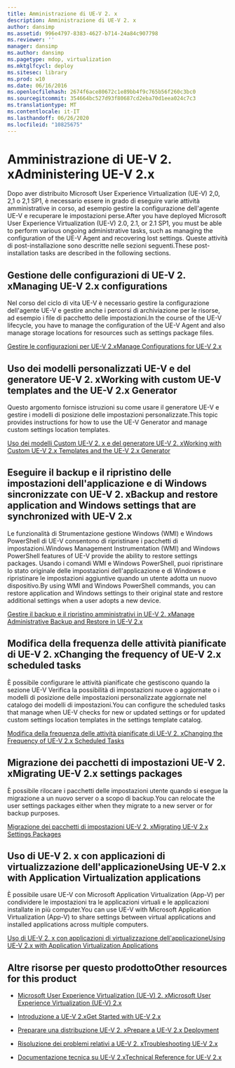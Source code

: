```yaml
---
title: Amministrazione di UE-V 2. x
description: Amministrazione di UE-V 2. x
author: dansimp
ms.assetid: 996e4797-8383-4627-b714-24a84c907798
ms.reviewer: ''
manager: dansimp
ms.author: dansimp
ms.pagetype: mdop, virtualization
ms.mktglfcycl: deploy
ms.sitesec: library
ms.prod: w10
ms.date: 06/16/2016
ms.openlocfilehash: 2674f6ace80672c1e89bb4f9c765b56f260c3bc0
ms.sourcegitcommit: 354664bc527d93f80687cd2eba70d1eea024c7c3
ms.translationtype: MT
ms.contentlocale: it-IT
ms.lasthandoff: 06/26/2020
ms.locfileid: "10825675"
---
```

# <span data-ttu-id="7aaf8-103">Amministrazione di UE-V 2. x</span><span class="sxs-lookup"><span data-stu-id="7aaf8-103">Administering UE-V 2.x</span></span>


<span data-ttu-id="7aaf8-104">Dopo aver distribuito Microsoft User Experience Virtualization (UE-V) 2,0, 2,1 o 2,1 SP1, è necessario essere in grado di eseguire varie attività amministrative in corso, ad esempio gestire la configurazione dell'agente UE-V e recuperare le impostazioni perse.</span><span class="sxs-lookup"><span data-stu-id="7aaf8-104">After you have deployed Microsoft User Experience Virtualization (UE-V) 2.0, 2.1, or 2.1 SP1, you must be able to perform various ongoing administrative tasks, such as managing the configuration of the UE-V Agent and recovering lost settings.</span></span> <span data-ttu-id="7aaf8-105">Queste attività di post-installazione sono descritte nelle sezioni seguenti.</span><span class="sxs-lookup"><span data-stu-id="7aaf8-105">These post-installation tasks are described in the following sections.</span></span>

## <span data-ttu-id="7aaf8-106">Gestione delle configurazioni di UE-V 2. x</span><span class="sxs-lookup"><span data-stu-id="7aaf8-106">Managing UE-V 2.x configurations</span></span>


<span data-ttu-id="7aaf8-107">Nel corso del ciclo di vita UE-V è necessario gestire la configurazione dell'agente UE-V e gestire anche i percorsi di archiviazione per le risorse, ad esempio i file di pacchetto delle impostazioni.</span><span class="sxs-lookup"><span data-stu-id="7aaf8-107">In the course of the UE-V lifecycle, you have to manage the configuration of the UE-V Agent and also manage storage locations for resources such as settings package files.</span></span>

[<span data-ttu-id="7aaf8-108">Gestire le configurazioni per UE-V 2.x</span><span class="sxs-lookup"><span data-stu-id="7aaf8-108">Manage Configurations for UE-V 2.x</span></span>](manage-configurations-for-ue-v-2x-new-uevv2.md)

## <span data-ttu-id="7aaf8-109">Uso dei modelli personalizzati UE-V e del generatore UE-V 2. x</span><span class="sxs-lookup"><span data-stu-id="7aaf8-109">Working with custom UE-V templates and the UE-V 2.x Generator</span></span>


<span data-ttu-id="7aaf8-110">Questo argomento fornisce istruzioni su come usare il generatore UE-V e gestire i modelli di posizione delle impostazioni personalizzate.</span><span class="sxs-lookup"><span data-stu-id="7aaf8-110">This topic provides instructions for how to use the UE-V Generator and manage custom settings location templates.</span></span>

[<span data-ttu-id="7aaf8-111">Uso dei modelli Custom UE-V 2. x e del generatore UE-V 2. x</span><span class="sxs-lookup"><span data-stu-id="7aaf8-111">Working with Custom UE-V 2.x Templates and the UE-V 2.x Generator</span></span>](working-with-custom-ue-v-2x-templates-and-the-ue-v-2x-generator-new-uevv2.md)

## <span data-ttu-id="7aaf8-112">Eseguire il backup e il ripristino delle impostazioni dell'applicazione e di Windows sincronizzate con UE-V 2. x</span><span class="sxs-lookup"><span data-stu-id="7aaf8-112">Backup and restore application and Windows settings that are synchronized with UE-V 2.x</span></span>


<span data-ttu-id="7aaf8-113">Le funzionalità di Strumentazione gestione Windows (WMI) e Windows PowerShell di UE-V consentono di ripristinare i pacchetti di impostazioni.</span><span class="sxs-lookup"><span data-stu-id="7aaf8-113">Windows Management Instrumentation (WMI) and Windows PowerShell features of UE-V provide the ability to restore settings packages.</span></span> <span data-ttu-id="7aaf8-114">Usando i comandi WMI e Windows PowerShell, puoi ripristinare lo stato originale delle impostazioni dell'applicazione e di Windows e ripristinare le impostazioni aggiuntive quando un utente adotta un nuovo dispositivo.</span><span class="sxs-lookup"><span data-stu-id="7aaf8-114">By using WMI and Windows PowerShell commands, you can restore application and Windows settings to their original state and restore additional settings when a user adopts a new device.</span></span>

[<span data-ttu-id="7aaf8-115">Gestire il backup e il ripristino amministrativi in UE-V 2. x</span><span class="sxs-lookup"><span data-stu-id="7aaf8-115">Manage Administrative Backup and Restore in UE-V 2.x</span></span>](manage-administrative-backup-and-restore-in-ue-v-2x-new-topic-for-21.md)

## <span data-ttu-id="7aaf8-116">Modifica della frequenza delle attività pianificate di UE-V 2. x</span><span class="sxs-lookup"><span data-stu-id="7aaf8-116">Changing the frequency of UE-V 2.x scheduled tasks</span></span>


<span data-ttu-id="7aaf8-117">È possibile configurare le attività pianificate che gestiscono quando la sezione UE-V Verifica la possibilità di impostazioni nuove o aggiornate o i modelli di posizione delle impostazioni personalizzate aggiornate nel catalogo dei modelli di impostazioni.</span><span class="sxs-lookup"><span data-stu-id="7aaf8-117">You can configure the scheduled tasks that manage when UE-V checks for new or updated settings or for updated custom settings location templates in the settings template catalog.</span></span>

[<span data-ttu-id="7aaf8-118">Modifica della frequenza delle attività pianificate di UE-V 2. x</span><span class="sxs-lookup"><span data-stu-id="7aaf8-118">Changing the Frequency of UE-V 2.x Scheduled Tasks</span></span>](changing-the-frequency-of-ue-v-2x-scheduled-tasks-both-uevv2.md)

## <span data-ttu-id="7aaf8-119">Migrazione dei pacchetti di impostazioni UE-V 2. x</span><span class="sxs-lookup"><span data-stu-id="7aaf8-119">Migrating UE-V 2.x settings packages</span></span>


<span data-ttu-id="7aaf8-120">È possibile rilocare i pacchetti delle impostazioni utente quando si esegue la migrazione a un nuovo server o a scopo di backup.</span><span class="sxs-lookup"><span data-stu-id="7aaf8-120">You can relocate the user settings packages either when they migrate to a new server or for backup purposes.</span></span>

[<span data-ttu-id="7aaf8-121">Migrazione dei pacchetti di impostazioni UE-V 2. x</span><span class="sxs-lookup"><span data-stu-id="7aaf8-121">Migrating UE-V 2.x Settings Packages</span></span>](migrating-ue-v-2x-settings-packages-both-uevv2.md)

## <span data-ttu-id="7aaf8-122">Uso di UE-V 2. x con applicazioni di virtualizzazione dell'applicazione</span><span class="sxs-lookup"><span data-stu-id="7aaf8-122">Using UE-V 2.x with Application Virtualization applications</span></span>


<span data-ttu-id="7aaf8-123">È possibile usare UE-V con Microsoft Application Virtualization (App-V) per condividere le impostazioni tra le applicazioni virtuali e le applicazioni installate in più computer.</span><span class="sxs-lookup"><span data-stu-id="7aaf8-123">You can use UE-V with Microsoft Application Virtualization (App-V) to share settings between virtual applications and installed applications across multiple computers.</span></span>

[<span data-ttu-id="7aaf8-124">Uso di UE-V 2. x con applicazioni di virtualizzazione dell'applicazione</span><span class="sxs-lookup"><span data-stu-id="7aaf8-124">Using UE-V 2.x with Application Virtualization Applications</span></span>](using-ue-v-2x-with-application-virtualization-applications-both-uevv2.md)

## <span data-ttu-id="7aaf8-125">Altre risorse per questo prodotto</span><span class="sxs-lookup"><span data-stu-id="7aaf8-125">Other resources for this product</span></span>


-   [<span data-ttu-id="7aaf8-126">Microsoft User Experience Virtualization (UE-V) 2. x</span><span class="sxs-lookup"><span data-stu-id="7aaf8-126">Microsoft User Experience Virtualization (UE-V) 2.x</span></span>](index.md)

-   [<span data-ttu-id="7aaf8-127">Introduzione a UE-V 2.x</span><span class="sxs-lookup"><span data-stu-id="7aaf8-127">Get Started with UE-V 2.x</span></span>](get-started-with-ue-v-2x-new-uevv2.md)

-   [<span data-ttu-id="7aaf8-128">Preparare una distribuzione UE-V 2. x</span><span class="sxs-lookup"><span data-stu-id="7aaf8-128">Prepare a UE-V 2.x Deployment</span></span>](prepare-a-ue-v-2x-deployment-new-uevv2.md)

-   [<span data-ttu-id="7aaf8-129">Risoluzione dei problemi relativi a UE-V 2. x</span><span class="sxs-lookup"><span data-stu-id="7aaf8-129">Troubleshooting UE-V 2.x</span></span>](troubleshooting-ue-v-2x-both-uevv2.md)

-   [<span data-ttu-id="7aaf8-130">Documentazione tecnica su UE-V 2.x</span><span class="sxs-lookup"><span data-stu-id="7aaf8-130">Technical Reference for UE-V 2.x</span></span>](technical-reference-for-ue-v-2x-both-uevv2.md)






 

 





